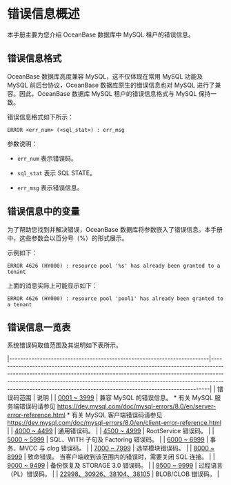 错误信息概述 
===========================

本手册主要为您介绍 OceanBase 数据库中 MySQL 租户的错误信息。

错误信息格式 
---------------------------

OceanBase 数据库高度兼容 MySQL，这不仅体现在常用 MySQL 功能及 MySQL 前后台协议，OceanBase 数据库原生的错误信息也对 MySQL 进行了兼容。因此，OceanBase 数据库 MySQL 租户的错误信息格式与 MySQL 保持一致。

错误信息格式如下所示：

```unknow
ERROR <err_num> (<sql_stat>) : err_msg
```



参数说明：

* `err_num` 表示错误码。

  

* `sql_stat` 表示 SQL STATE。

  

* `err_msg` 表示错误信息。

  




错误信息中的变量 
-----------------------------

为了帮助您找到并解决错误，OceanBase 数据库将参数嵌入了错误信息。本手册中，这些参数会以百分号（%）的形式展示。

示例如下：

```unknow
ERROR 4626 (HY000) : resource pool '%s' has already been granted to a tenant
```



上面的消息实际上可能显示如下：

```unknow
ERROR 4626 (HY000) : resource pool 'pool1' has already been granted to a tenant
```



错误信息一览表 
----------------------------

系统错误码取值范围及其说明如下表所示。


|------------------------------------------------------------------------|-----------------------------------------------------------------------------------------------------------------------------------------------------------------------------------------------------------------------------------------------------------------------------------------------------------------------|
| 错误码范围                                                                  | 说明                                                                                                                                                                                                                                                                                                                    |
| [0001 \~ 3999](../400.error-codes/200.0001-3999.md)            | 兼容 MySQL 的错误信息。 * 有关 MySQL 服务端错误码请参见 https://dev.mysql.com/doc/mysql-errors/8.0/en/server-error-reference.html   * 有关 MySQL 客户端错误码请参见 https://dev.mysql.com/doc/mysql-errors/8.0/en/client-error-reference.html    |
| [4000 \~ 4499](../400.error-codes/300.4000-4499.md)            | 通用错误码。                                                                                                                                                                                                                                                                                                                |
| [4500 \~ 4999](../400.error-codes/400.4500-4999.md)            | RootService 错误码。                                                                                                                                                                                                                                                                                                      |
| [5000 \~ 5999](../400.error-codes/500.5000-5999.md)            | SQL、WITH 子句及 Factoring 错误码。                                                                                                                                                                                                                                                                                           |
| [6000 \~ 6999](../400.error-codes/600.6000-6999.md)            | 事务、MVCC 与 clog 错误码。                                                                                                                                                                                                                                                                                                   |
| [7000 \~ 7999](../400.error-codes/700.7000-7999.md)            | 选举模块错误码。                                                                                                                                                                                                                                                                                                              |
| [8000 \~ 8999](../400.error-codes/800.8000-8999.md)            | 致命错误。 当客户端收到该范围内的错误时，需要关闭 SQL 连接。                                                                                                                                                                                                                                                                     |
| [9000 \~ 9499](../400.error-codes/900.9000-9499.md)            | 备份恢复及 STORAGE 3.0 错误码。                                                                                                                                                                                                                                                                                                |
| [9500 \~ 9999](../400.error-codes/1000.9500-9999.md)            | 过程语言 （PL）错误码。                                                                                                                                                                                                                                                                                                         |
| [22998、30926、38104、38105](../400.error-codes/1100.22998-30926-38104-38105.md) | BLOB/CLOB 错误码。                                                                                                                                                                                                                                                                                                        |


